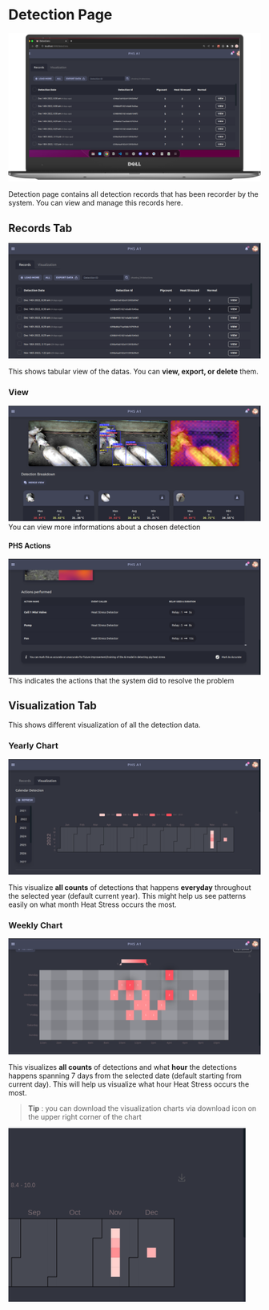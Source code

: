 # Detection Page
![detection page](_media/phs_detection.png)

Detection page contains all detection records that has been recorder by the system. You can view and manage this records here.

## Records Tab
![record tab](_media/phs_detection_recordtab.png)

This shows tabular view of the datas. You can **view, export, or delete** them.

### View 
![record view](_media/phs_detection_detail.png)
You can view more informations about a chosen detection

#### PHS Actions
![record view](_media/phs_detection_detail2.png)
This indicates the actions that the system did to resolve the problem

## Visualization Tab

This shows different visualization of all the detection data.

### Yearly Chart

![yearlychart](_media/phs_visualization1.png)

This visualize **all counts** of detections that happens **everyday** throughout the selected year (default current year). This might help us see patterns easily on what month Heat Stress occurs the most.


### Weekly Chart

![yearlychart](_media/phs_visualization2.png)

This visualizes **all counts** of detections and what **hour** the detections happens spanning 7 days from the selected date (default starting from current day). This will help us visualize what hour Heat Stress occurs the most.


> **Tip** : you can download the visualization charts via download icon on the upper right corner of the chart 

![tipdl](_media/phs_visualize_download.png)